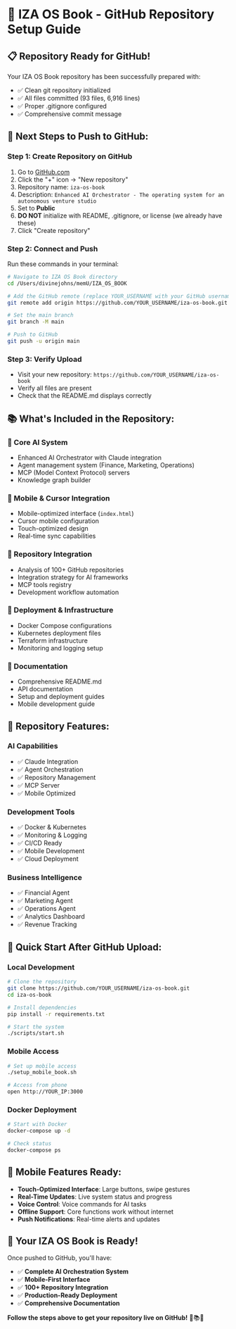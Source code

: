 # 🚀 IZA OS Book - GitHub Repository Setup Guide

## 📋 **Repository Ready for GitHub!**

Your IZA OS Book repository has been successfully prepared with:
- ✅ Clean git repository initialized
- ✅ All files committed (93 files, 6,916 lines)
- ✅ Proper .gitignore configured
- ✅ Comprehensive commit message

## 🔗 **Next Steps to Push to GitHub:**

### **Step 1: Create Repository on GitHub**
1. Go to [GitHub.com](https://github.com)
2. Click the "+" icon → "New repository"
3. Repository name: `iza-os-book`
4. Description: `Enhanced AI Orchestrator - The operating system for an autonomous venture studio`
5. Set to **Public**
6. **DO NOT** initialize with README, .gitignore, or license (we already have these)
7. Click "Create repository"

### **Step 2: Connect and Push**
Run these commands in your terminal:

```bash
# Navigate to IZA OS Book directory
cd /Users/divinejohns/memU/IZA_OS_BOOK

# Add the GitHub remote (replace YOUR_USERNAME with your GitHub username)
git remote add origin https://github.com/YOUR_USERNAME/iza-os-book.git

# Set the main branch
git branch -M main

# Push to GitHub
git push -u origin main
```

### **Step 3: Verify Upload**
- Visit your new repository: `https://github.com/YOUR_USERNAME/iza-os-book`
- Verify all files are present
- Check that the README.md displays correctly

## 📚 **What's Included in the Repository:**

### **🤖 Core AI System**
- Enhanced AI Orchestrator with Claude integration
- Agent management system (Finance, Marketing, Operations)
- MCP (Model Context Protocol) servers
- Knowledge graph builder

### **📱 Mobile & Cursor Integration**
- Mobile-optimized interface (`index.html`)
- Cursor mobile configuration
- Touch-optimized design
- Real-time sync capabilities

### **🔗 Repository Integration**
- Analysis of 100+ GitHub repositories
- Integration strategy for AI frameworks
- MCP tools registry
- Development workflow automation

### **🚀 Deployment & Infrastructure**
- Docker Compose configurations
- Kubernetes deployment files
- Terraform infrastructure
- Monitoring and logging setup

### **📖 Documentation**
- Comprehensive README.md
- API documentation
- Setup and deployment guides
- Mobile development guide

## 🎯 **Repository Features:**

### **AI Capabilities**
- ✅ Claude Integration
- ✅ Agent Orchestration
- ✅ Repository Management
- ✅ MCP Server
- ✅ Mobile Optimized

### **Development Tools**
- ✅ Docker & Kubernetes
- ✅ Monitoring & Logging
- ✅ CI/CD Ready
- ✅ Mobile Development
- ✅ Cloud Deployment

### **Business Intelligence**
- ✅ Financial Agent
- ✅ Marketing Agent
- ✅ Operations Agent
- ✅ Analytics Dashboard
- ✅ Revenue Tracking

## 🔧 **Quick Start After GitHub Upload:**

### **Local Development**
```bash
# Clone the repository
git clone https://github.com/YOUR_USERNAME/iza-os-book.git
cd iza-os-book

# Install dependencies
pip install -r requirements.txt

# Start the system
./scripts/start.sh
```

### **Mobile Access**
```bash
# Set up mobile access
./setup_mobile_book.sh

# Access from phone
open http://YOUR_IP:3000
```

### **Docker Deployment**
```bash
# Start with Docker
docker-compose up -d

# Check status
docker-compose ps
```

## 📱 **Mobile Features Ready:**

- **Touch-Optimized Interface**: Large buttons, swipe gestures
- **Real-Time Updates**: Live system status and progress
- **Voice Control**: Voice commands for AI tasks
- **Offline Support**: Core functions work without internet
- **Push Notifications**: Real-time alerts and updates

## 🎉 **Your IZA OS Book is Ready!**

Once pushed to GitHub, you'll have:
- ✅ **Complete AI Orchestration System**
- ✅ **Mobile-First Interface**
- ✅ **100+ Repository Integration**
- ✅ **Production-Ready Deployment**
- ✅ **Comprehensive Documentation**

**Follow the steps above to get your repository live on GitHub!** 🚀📚✨
